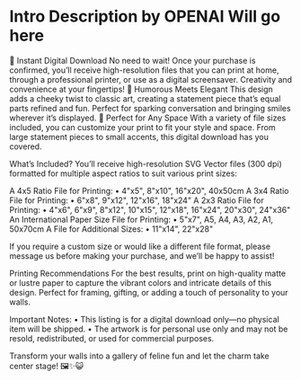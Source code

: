# Intro Description by OPENAI Will go here

🌟 Instant Digital Download
No need to wait! Once your purchase is confirmed, you’ll receive high-resolution files that you can print at home, through a professional printer, or use as a digital screensaver. Creativity and convenience at your fingertips!
🎨 Humorous Meets Elegant
This design adds a cheeky twist to classic art, creating a statement piece that’s equal parts refined and fun. Perfect for sparking conversation and bringing smiles wherever it’s displayed.
🐾 Perfect for Any Space
With a variety of file sizes included, you can customize your print to fit your style and space. From large statement pieces to small accents, this digital download has you covered.

What’s Included?
You’ll receive high-resolution SVG Vector files (300 dpi) formatted for multiple aspect ratios to suit various print sizes:

A 4x5 Ratio File for Printing:
	• 4"x5", 8"x10", 16"x20", 40x50cm
A 3x4 Ratio File for Printing:
	• 6"x8", 9"x12", 12"x16", 18"x24"
A 2x3 Ratio File for Printing:
	• 4"x6", 6"x9", 8"x12", 10"x15", 12"x18", 16"x24", 20"x30", 24"x36"
An International Paper Size File for Printing:
	• 5"x7", A5, A4, A3, A2, A1, 50x70cm
A File for Additional Sizes:
	• 11"x14", 22"x28"

If you require a custom size or would like a different file format, please message us before making your purchase, and we’ll be happy to assist!

Printing Recommendations
For the best results, print on high-quality matte or lustre paper to capture the vibrant colors and intricate details of this design. Perfect for framing, gifting, or adding a touch of personality to your walls.

Important Notes:
• This listing is for a digital download only—no physical item will be shipped.
• The artwork is for personal use only and may not be resold, redistributed, or used for commercial purposes.

Transform your walls into a gallery of feline fun and let the charm take center stage! 🖼️✨😺
